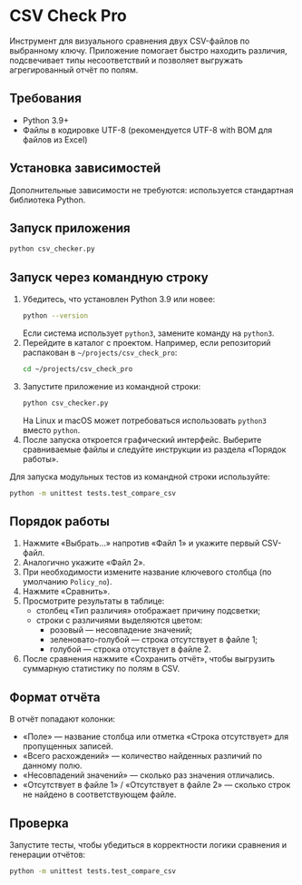 # CSV Check Pro

Инструмент для визуального сравнения двух CSV-файлов по выбранному ключу. Приложение помогает быстро находить различия, подсвечивает типы несоответствий и позволяет выгружать агрегированный отчёт по полям.

## Требования
- Python 3.9+
- Файлы в кодировке UTF-8 (рекомендуется UTF-8 with BOM для файлов из Excel)

## Установка зависимостей
Дополнительные зависимости не требуются: используется стандартная библиотека Python.

## Запуск приложения
```bash
python csv_checker.py
```

## Запуск через командную строку
1. Убедитесь, что установлен Python 3.9 или новее:
   ```bash
   python --version
   ```
   Если система использует `python3`, замените команду на `python3`.
2. Перейдите в каталог с проектом. Например, если репозиторий распакован в `~/projects/csv_check_pro`:
   ```bash
   cd ~/projects/csv_check_pro
   ```
3. Запустите приложение из командной строки:
   ```bash
   python csv_checker.py
   ```
   На Linux и macOS может потребоваться использовать `python3` вместо `python`.
4. После запуска откроется графический интерфейс. Выберите сравниваемые файлы и следуйте инструкции из раздела «Порядок работы».

Для запуска модульных тестов из командной строки используйте:
```bash
python -m unittest tests.test_compare_csv
```

## Порядок работы
1. Нажмите «Выбрать…» напротив «Файл 1» и укажите первый CSV-файл.
2. Аналогично укажите «Файл 2».
3. При необходимости измените название ключевого столбца (по умолчанию `Policy_no`).
4. Нажмите «Сравнить».
5. Просмотрите результаты в таблице:
   - столбец «Тип различия» отображает причину подсветки;
   - строки с различиями выделяются цветом:
     - розовый — несовпадение значений;
     - зеленовато-голубой — строка отсутствует в файле 1;
     - голубой — строка отсутствует в файле 2.
6. После сравнения нажмите «Сохранить отчёт», чтобы выгрузить суммарную статистику по полям в CSV.

## Формат отчёта
В отчёт попадают колонки:
- «Поле» — название столбца или отметка «Строка отсутствует» для пропущенных записей.
- «Всего расхождений» — количество найденных различий по данному полю.
- «Несовпадений значений» — сколько раз значения отличались.
- «Отсутствует в файле 1» / «Отсутствует в файле 2» — сколько строк не найдено в соответствующем файле.

## Проверка
Запустите тесты, чтобы убедиться в корректности логики сравнения и генерации отчётов:
```bash
python -m unittest tests.test_compare_csv
```
